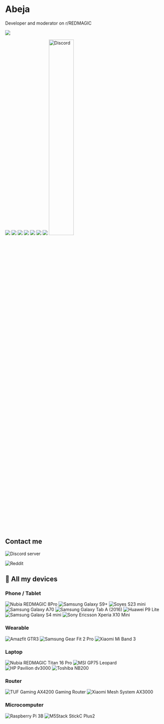 # Abeja
Developer and moderator on r/REDMAGIC

![](https://komarev.com/ghpvc/?username=TheRealCrazyfuy)

<img src="https://img.shields.io/badge/Brave-FB542B?style=for-the-badge&logo=Brave&logoColor=white"> <img src="https://img.shields.io/badge/javascript-%23323330.svg?style=for-the-badge&logo=javascript&logoColor=%23F7DF1E"> <img src="https://img.shields.io/badge/node.js-6DA55F?style=for-the-badge&logo=node.js&logoColor=white"> <img src="https://img.shields.io/badge/html5-%23E34F26.svg?style=for-the-badge&logo=html5&logoColor=white"> <img src="https://img.shields.io/badge/Discord-%235865F2.svg?style=for-the-badge&logo=discord&logoColor=white"> <img src="https://img.shields.io/badge/Reddit-FF4500?style=for-the-badge&logo=reddit&logoColor=white"> <img src="https://img.shields.io/badge/F_Droid-1976D2?style=for-the-badge&logo=f-droid&logoColor=white"> 
<img width=40% src="https://discord.c99.nl/widget/theme-1/942093697078669323.png" alt="Discord">

## Contact me
![Discord server](https://img.shields.io/badge/Discord%20server-1?style=flat-square&logo=discord&logoColor=FFFFFF&color=5865F2&link=https%3A%2F%2Fdiscord.gg%2FHc4UPXqc4j)

![Reddit](https://img.shields.io/badge/Reddit-1?style=flat-square&logo=reddit&logoColor=FFFFFF&color=FF4500&link=https%3A%2F%2Fwww.reddit.com%2Fuser%2Fcrazyfuy%2F)

## 📱 All my devices
### Phone / Tablet
![Nubia REDMAGIC 8Pro](https://img.shields.io/badge/Nubia%20REDMAGIC%208Pro-1?style=flat-square&color=ff0000)
![Samsung Galaxy S9+](https://img.shields.io/badge/Samsung%20Galaxy%20S9+-1428a0?style=flat-square&logo=samsung)
![Soyes S23 mini](https://img.shields.io/badge/SOYES%20S23%20Mini-1?style=flat-square)
![Samsung Galaxy A70](https://img.shields.io/badge/Samsung%20Galaxy%20A70-1428a0?style=flat-square&logo=samsung)
![Samsung Galaxy Tab A (2016)](https://img.shields.io/badge/Samsung%20Galaxy%20Tab%20A6%20(2016)-1428a0?style=flat-square&logo=samsung)
![Huawei P9 Lite](https://img.shields.io/badge/Huawei%20P9%20Lite-1?style=flat-square&logo=huawei&color=ff0000)
![Samsung Galaxy S4 mini](https://img.shields.io/badge/Samsung%20Galaxy%20S4%20mini-1428a0?style=flat-square&logo=samsung)
![Sony Ericsson Xperia X10 Mini](https://img.shields.io/badge/Sony%20Ericsson%20Xperia%20X10%20Mini-1?style=flat-square&logo=sony)

### Wearable
![Amazfit GTR3](https://img.shields.io/badge/Amazfit%20GTR3-1?style=flat-square&color=dadada)
![Samsung Gear Fit 2 Pro](https://img.shields.io/badge/Samsung%20Gear%20Fit%202%20Pro-1?style=flat-square&logo=samsung&color=1428a0)
![Xiaomi Mi Band 3](https://img.shields.io/badge/Xiaomi%20Mi%20Band%203-1?style=flat-square&logo=xiaomi&logoColor=FFFFFF&color=FF6700)

### Laptop
![Nubia REDMAGIC Titan 16 Pro](https://img.shields.io/badge/Nubia%20REDMAGIC%20Titan%2016%20Pro-1?style=flat-square&color=ff0000)
![MSI GP75 Leopard](https://img.shields.io/badge/MSI%20GP75%20Leopard-1?style=flat-square&logo=msi&color=ff0000)
![HP Pavilion dv3000](https://img.shields.io/badge/HP%20Pavilion%20dv3000-1?style=flat-square&logo=hp&color=afafaf)
![Toshiba NB200](https://img.shields.io/badge/Toshiba%20NB200-1?style=flat-square&logo=toshiba&color=afafaf)

### Router
![TUF Gaming AX4200 Gaming Router](https://img.shields.io/badge/TUF%20Gaming%20AX4200%20Gaming%20Router-1?style=flat-square&logo=asus&color=ff9e1b)
![Xiaomi Mesh System AX3000](https://img.shields.io/badge/Xiaomi%20Mesh%20System%20AX3000-1?style=flat-square&logo=xiaomi&logoColor=FFFFFF&color=FF6700)

### Microcomputer
![Raspberry Pi 3B](https://img.shields.io/badge/Raspberry%20Pi%203B-1?style=flat-square&logo=raspberrypi&color=C51A4A)
![M5Stack StickC Plus2](https://img.shields.io/badge/M5Stack%20StickC%20Plus2-1?style=flat-square&color=0298ff)

